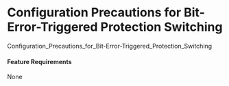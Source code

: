 Configuration Precautions for Bit-Error-Triggered Protection Switching
======================================================================

Configuration_Precautions_for_Bit-Error-Triggered_Protection_Switching

#### Feature Requirements

None